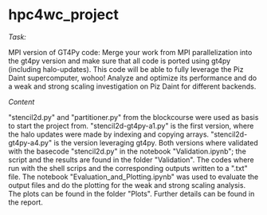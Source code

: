 # hpc4wc_project

*Task:*

MPI version of GT4Py code: Merge your work from MPI parallelization into the gt4py version and make sure that all code is ported using gt4py (including halo-updates). This code will be able to fully leverage the Piz Daint supercomputer, wohoo! Analyze and optimize its performance and do a weak and strong scaling investigation on Piz Daint for different backends.

*Content*

"stencil2d.py" and "partitioner.py" from the blockcourse were used as basis to start the project from. "stencil2d-gt4py-a1.py" is the first version, where the halo updates were made by indexing and copying arrays. "stencil2d-gt4py-a4.py" is the version leveraging gt4py. Both versions where validated with the basecode "stencil2d.py" in the notebook "Validation.ipynb"; the script and the results are found in the folder "Validation". The codes where run with the shell scrips and the corresponding outputs written to a ".txt" file. The notebook "Evaluation_and_Plotting.ipynb" was used to evaluate the output files and do the plotting for the weak and strong scaling analysis. The plots can be found in the folder "Plots". Further details can be found in the report. 
